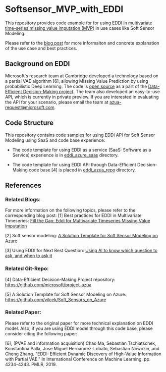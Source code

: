 # Softsensor_MVP_with_EDDI
This repository provides code example for for using [EDDI in multivariate time-series missing value imputation (MVP)](https://techcommunity.microsoft.com/t5/ai-customer-engineering-team/fill-the-gap-eddi-for-multivariate-time-series-missing-value/ba-p/3289782) in use cases like Soft Sensor Modeling.

Please refer to the [blog post](https://techcommunity.microsoft.com/t5/ai-customer-engineering-team/fill-the-gap-eddi-for-multivariate-time-series-missing-value/ba-p/3289782) for more informaiton and concrete explanation of the use case and best practices.


## Background on EDDI
Microsoft's research team at Cambridge developed a technology based on a partial VAE algorithm [6], allowing Missing Value Prediction by using probabilistic Deep Learning. The code is [open source](https://github.com/microsoft/project-azua) as a part of the [Data-Efficient Decision-Making project](https://www.microsoft.com/en-us/research/project/project_azua). The team also developed an easy-to-use API, which is currently in private preview. If you are interested in evaluating the API for your scenario, please email the team at azua-request@microsoft.com. 

## Code Structure
This repository contains code samples for using EDDI API for Soft Sensor Modeling using SaaS and code base experience: 

- The code template for using EDDI as a service (SaaS: Software as a Service) experience is in [eddi_azure_saas](https://github.com/mry-tvk/Softsensor_MVP_with_EDDI/tree/main/eddi_azure_saas) directory. 

- The code template for using EDDI API through Data-Efficient Decision-Making code base [4] is placed in [eddi_azua_repo](https://github.com/mry-tvk/Softsensor_MVP_with_EDDI/tree/main/eddi_azua_repo) directory. 

## References

### Related Blogs:
For more information on the following topics, please refer to the corresponding blog post:
[1] Best practices for EDDI in Multivariate Timeseries: [Fill the Gap: Eddi for Multivariate Timeseries Missing Value Imputation](https://techcommunity.microsoft.com/t5/ai-customer-engineering-team/fill-the-gap-eddi-for-multivariate-time-series-missing-value/ba-p/3289782)

[2] Soft sensor modeling: [A Solution Template for Soft Sensor Modeling on Azure](https://techcommunity.microsoft.com/t5/ai-customer-engineering-team/a-solution-template-for-soft-sensor-modeling-on-azure/ba-p/3265959)

[3] Using EDDI for Next Best Question: [Using AI to know which question to ask, and when to ask it](https://techcommunity.microsoft.com/t5/ai-customer-engineering-team/using-ai-to-know-which-question-to-ask-and-when-to-ask-it/ba-p/2768799)

### Related Git-Repo:
[4] Data-Efficient Decision-Making Project repository: https://github.com/microsoft/project-azua

[5] A Solution Template for Soft Sensor Modeling on Azure: https://github.com/vilcek/Soft_Sensors_on_Azure

### Related Paper:
Please refer to the original paper for more technical explanation on EDDI model. Also, if you are using EDDI model through this code base, please consider citing the following paper:

[6], (PVAE and information acquisition) Chao Ma, Sebastian Tschiatschek, Konstantina Palla, Jose Miguel Hernandez-Lobato, Sebastian Nowozin, and Cheng Zhang. "EDDI: Efficient Dynamic Discovery of High-Value Information with Partial VAE." In International Conference on Machine Learning, pp. 4234-4243. PMLR, 2019.